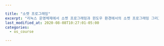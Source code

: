 ```yaml
---

title: "소켓 프로그래밍"
excerpt: "리눅스 운영체제에서 소켓 프로그래밍과 윈도우 환경에서의 소켓 프로그래밍 그리고 자바로 구현 한 소켓 프로그래밍을 다룹니다."
last_modified_at: 2020-08-08T10:27:01-05:00
categories:
  - os_course

---
```

